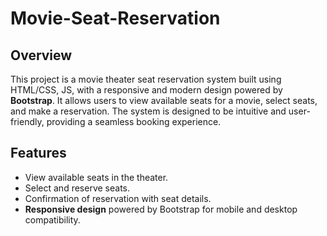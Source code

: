 # Movie-Seat-Reservation

## Overview
This project is a movie theater seat reservation system built using HTML/CSS, JS, with a responsive and modern design powered by **Bootstrap**. It allows users to view available seats for a movie, select seats, and make a reservation. The system is designed to be intuitive and user-friendly, providing a seamless booking experience.

## Features
- View available seats in the theater.
- Select and reserve seats.
- Confirmation of reservation with seat details.
- **Responsive design** powered by Bootstrap for mobile and desktop compatibility.

